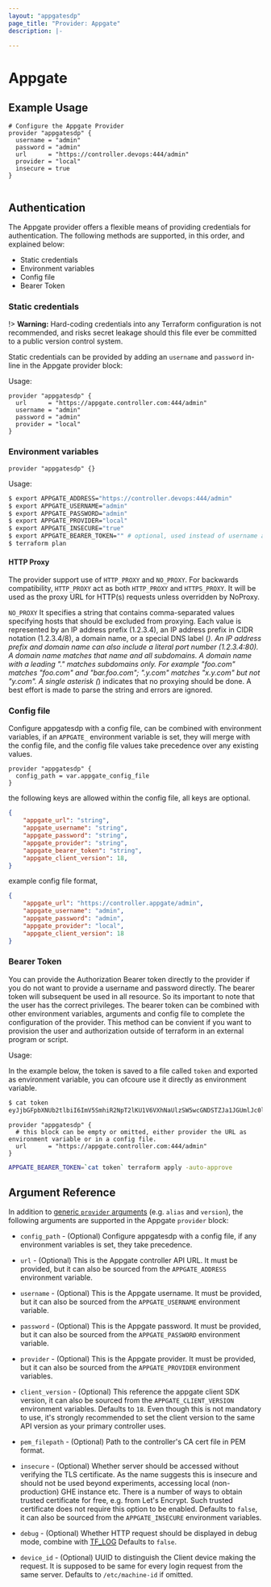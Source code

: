 ```yaml
---
layout: "appgatesdp"
page_title: "Provider: Appgate"
description: |-

---
```


# Appgate

## Example Usage

```hcl
# Configure the Appgate Provider
provider "appgatesdp" {
  username = "admin"
  password = "admin"
  url      = "https://controller.devops:444/admin"
  provider = "local"
  insecure = true
}


```

## Authentication

The Appgate provider offers a flexible means of providing credentials for
authentication. The following methods are supported, in this order, and
explained below:

- Static credentials
- Environment variables
- Config file
- Bearer Token

### Static credentials

!> **Warning:** Hard-coding credentials into any Terraform configuration is not
recommended, and risks secret leakage should this file ever be committed to a
public version control system.

Static credentials can be provided by adding an `username` and `password`
in-line in the Appgate provider block:

Usage:

```hcl
provider "appgatesdp" {
  url      = "https://appgate.controller.com:444/admin"
  username = "admin"
  password = "admin"
  provider = "local"
}
```

### Environment variables


```hcl
provider "appgatesdp" {}
```

Usage:

```sh
$ export APPGATE_ADDRESS="https://controller.devops:444/admin"
$ export APPGATE_USERNAME="admin"
$ export APPGATE_PASSWORD="admin"
$ export APPGATE_PROVIDER="local"
$ export APPGATE_INSECURE="true"
$ export APPGATE_BEARER_TOKEN="" # optional, used instead of username and password.
$ terraform plan
```


#### HTTP Proxy


The provider support use of `HTTP_PROXY` and `NO_PROXY`.
For backwards compatibility, `HTTP_PROXY` act as both `HTTP_PROXY` and `HTTPS_PROXY`. It will be used as the proxy URL for HTTP(s) requests unless overridden by NoProxy.


`NO_PROXY` It specifies a string that contains comma-separated values specifying hosts that should be excluded from proxying. Each value is represented by an IP address prefix (1.2.3.4), an IP address prefix in CIDR notation (1.2.3.4/8), a domain name, or a special DNS label (*). An IP address prefix and domain name can also include a literal port number (1.2.3.4:80). A domain name matches that name and all subdomains. A domain name with a leading "." matches subdomains only. For example "foo.com" matches "foo.com" and "bar.foo.com"; ".y.com" matches "x.y.com" but not "y.com". A single asterisk (*) indicates that no proxying should be done. A best effort is made to parse the string and errors are ignored.


### Config file

Configure appgatesdp with a config file, can be combined with environment variables, if an `APPGATE_` environment variable is set, they will merge with the config file, and the config file values take precedence over any existing values.

```hcl
provider "appgatesdp" {
  config_path = var.appgate_config_file
}
```

the following keys are allowed within the config file, all keys are optional.
```json
{
    "appgate_url": "string",
    "appgate_username": "string",
    "appgate_password": "string",
    "appgate_provider": "string",
    "appgate_bearer_token": "string",
    "appgate_client_version": 18,
}

```

example config file format,
```json
{
    "appgate_url": "https://controller.appgate/admin",
    "appgate_username": "admin",
    "appgate_password": "admin",
    "appgate_provider": "local",
    "appgate_client_version": 18
}

```

### Bearer Token

You can provide the Authorization Bearer token directly to the provider if you do not want to provide a username and password directly. The bearer token will subsequent be used in all resource. So its important to note that the user has the correct privileges. The bearer token can be combined with other environment variables, arguments and config file to complete the configuration of the provider. This method can be convient if you want to provision the user and authorization outside of terraform in an external program or script.


Usage:

In the example below, the token is saved to a file called `token` and exported as environment variable, you can ofcoure use it directly as environment variable.

```bash
$ cat token
eyJjbGFpbXNUb2tlbiI6ImV5SmhiR2NpT2lKU1V6VXhNaUlzSW5wcGNDSTZJa1JGUmlJc0luUjVjQ0k2SWtwWFZDSjkuZUp5dGxkZVNvOGdTaHQ5RnQ3UldlRE1SRTNFUVRoZ2hoSlhZbUlzQ0NpT004RWhNOUxzZnVuZmpuSDJBdmF2SytwTE1yQ0wvL0wwYm55VnMxR1QzWXdkU2xrd0FCL1pVUk1aN01xR3BQVWV3M0o0aDhRUlBJZ0lGYkxMNzJCWERNTUV2SGtkeGJJK2hlNVIwTWVJSHp2d2cyVDl3Z21FNUx0d3crR3FMSGc3LzVLaC9jaGhMc1Y5Y1VneGowV1JUTWVRd01VRU5Ody9CL0psRU5NQUFFWEUweEVnUVkyeUVSaWtYa3hqR3hXZ2FFeDhiQTVLNmFENHUzcy9xR1lQcUsyWVQ5KzkyaElsUW....
```

```hcl
provider "appgatesdp" {
  # this block can be empty or omitted, either provider the URL as environment variable or in a config file.
  url      = "https://appgate.controller.com:444/admin"
}
```


```bash
APPGATE_BEARER_TOKEN=`cat token` terraform apply -auto-approve
```




## Argument Reference

In addition to [generic `provider` arguments](https://www.terraform.io/docs/configuration/providers.html)
(e.g. `alias` and `version`), the following arguments are supported in the Appgate
 `provider` block:

* `config_path` - (Optional) Configure appgatesdp with a config file, if any environment variables is set, they take precedence.

* `url` - (Optional) This is the Appgate controller API URL. It must be provided, but
  it can also be sourced from the `APPGATE_ADDRESS` environment variable.

* `username` - (Optional) This is the Appgate username. It must be provided, but
  it can also be sourced from the `APPGATE_USERNAME` environment variable.

* `password` - (Optional) This is the Appgate password. It must be provided, but
  it can also be sourced from the `APPGATE_PASSWORD` environment variable.

* `provider` - (Optional) This is the Appgate provider. It must be provided, but
  it can also be sourced from the `APPGATE_PROVIDER` environment variables.

* `client_version` - (Optional) This reference the appgate client SDK version, it can also be sourced from the `APPGATE_CLIENT_VERSION` environment variables. Defaults to `18`. Even though this is not mandatory to use, it's strongly recommended to set the client version to the same API version as your primary controller uses.

* `pem_filepath` - (Optional) Path to the controller's CA cert file in PEM format.

* `insecure` - (Optional) Whether server should be accessed without verifying the TLS certificate. As the name suggests this is insecure and should not be used beyond experiments, accessing local (non-production) GHE instance etc. There is a number of ways to obtain trusted certificate for free, e.g. from Let's Encrypt. Such trusted certificate does not require this option to be enabled. Defaults to `false`, it can also be sourced from the `APPGATE_INSECURE` environment variables.

* `debug` - (Optional) Whether HTTP request should be displayed in debug mode, combine with [TF_LOG](https://www.terraform.io/docs/internals/debugging.html) Defaults to `false`.

* `device_id` - (Optional) UUID to distinguish the Client device making the request. It is supposed to be same for every login request from the same server. Defaults to `/etc/machine-id` if omitted.

